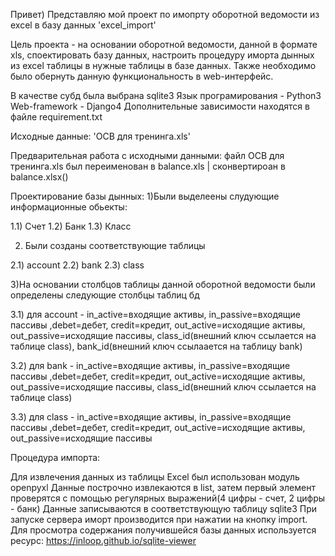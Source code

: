 Привет) Представляю мой проект по имопрту оборотной ведомости из excel в базу данных 'excel_import'

Цель проекта - на основании оборотной ведомости, данной в формате xls, споектировать базу данных, 
настроить процедуру иморта дынных из excel таблицы в нужные таблицы в базе данных. Также необходимо было обернуть данную функциональность в web-интерфейс.

В качестве субд была выбрана sqlite3
Язык програмирования - Python3
Web-framework - Django4
Дополнительные зависимости находятся в файле requirement.txt

Исходные данные: 'ОСВ для тренинга.xls'

Предварительная работа с исходными данными: файл ОСВ для тренинга.xls был переименован в balance.xls | сконвертироан в balance.xlsx()

Проектирование базы дынных:
1)Были выделеены слудующие информационные обьекты:

1.1) Счет
1.2) Банк 
1.3) Класс 

2) Были созданы соответствующие таблицы 

2.1) account
2.2) bank
2.3) class

3)На основании столбцов таблицы данной оборотной ведомости были определены следующие столбцы таблиц бд

3.1) для account - in_active=входящие активы, in_passive=входящие пассивы ,debet=дебет, credit=кредит,
out_active=исходящие активы, out_passive=исходящие пассивы, class_id(внешний ключ ссылается на таблице class), 
bank_id(внешний ключ ссылаается на таблицу bank)

3.2) для bank - in_active=входящие активы, in_passive=входящие пассивы ,debet=дебет, credit=кредит,
out_active=исходящие активы, out_passive=исходящие пассивы, class_id(внешний ключ ссылается на таблице class)

3.3) для class - in_active=входящие активы, in_passive=входящие пассивы ,debet=дебет, credit=кредит,
out_active=исходящие активы, out_passive=исходящие пассивы


Процедура импорта:

Для извлечения данных из таблицы Excel был использован модуль openpyxl
Данные построчно извлекаются в list, затем первый элемент проверятся с помощью регулярных выражений(4 цифры - счет, 2 цифры - банк)
Данные записываются в соответствующую таблицу sqlite3
При запуске сервера иморт производится при нажатии на кнопку import.
Для просмотра содержания получившейся базы данных используется ресурс: https://inloop.github.io/sqlite-viewer


